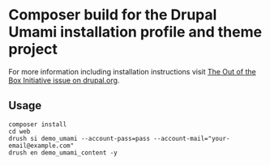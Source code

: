 # Composer build for the Drupal Umami installation profile and theme project  

For more information including installation instructions visit [The Out of the Box Initiative issue on drupal.org](https://www.drupal.org/project/ideas/issues/2847582).

## Usage

```
composer install
cd web
drush si demo_umami --account-pass=pass --account-mail="your-email@example.com"
drush en demo_umami_content -y
```

